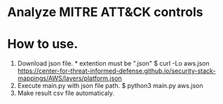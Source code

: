 # Analyze MITRE ATT&CK controls

# How to use.
1. Download json file. * extention must be ".json"
$ curl -Lo aws.json https://center-for-threat-informed-defense.github.io/security-stack-mappings/AWS/layers/platform.json
2. Execute main.py with json file path.
$ python3 main.py aws.json
3. Make result csv file automaticaly.
